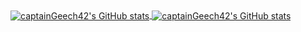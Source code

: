 <a href="https://zanderwork.com">
<img align="center" src="https://github-readme-stats.vercel.app/api?username=captainGeech42&show_icons=true&count_private=true&theme=default&line_height=33" alt="captainGeech42's GitHub stats" />
</a>

<a href="https://zanderwork.com">
<img align="center" src="https://github-readme-stats.vercel.app/api/top-langs/?username=captainGeech42&langs_count=4&theme=default&line_height=33" alt="captainGeech42's GitHub stats" />
</a>

